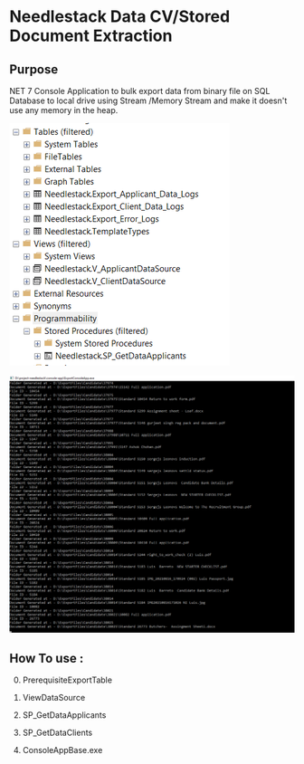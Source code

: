 ﻿# Needlestack Data CV/Stored Document Extraction
 
 ## Purpose
 NET 7 Console Application to bulk export data from binary file on SQL Database to local drive
 using Stream /Memory Stream and make it doesn't use any memory in the heap.
 
 ![image](https://github.com/mahendraputra21/needlestack-query/blob/main/img/Screenshot_1.png)

 ![image](https://github.com/mahendraputra21/needlestack-query/blob/main/img/S2.png)


## How To use :

 0. PrerequisiteExportTable

 1. ViewDataSource

 2. SP_GetDataApplicants

 3. SP_GetDataClients
 
 4. ConsoleAppBase.exe 
